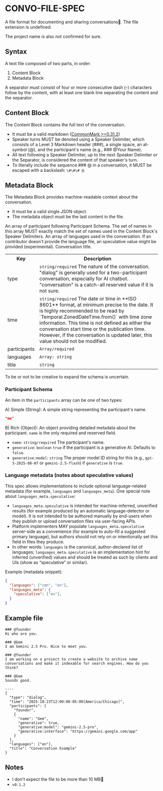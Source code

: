 # CONVO-FILE-SPEC

A file format for documenting and sharing conversations🌟. The file extension is undefined.

The project name is also not confirmed for sure.

## Syntax

A text file composed of two parts, in order:
1. Content Block
2. Metadata Block

A separator must consist of four or more consecutive dash (-) characters follow by the content, with at least one blank line separating the content and the separator.

## Content Block

The Content Block contains the full text of the conversation.

* It must be a valid markdown ([CommonMark >=0.31.2](https://spec.commonmark.org/0.31.2/))
* Speaker turns MUST be denoted using a Speaker Delimiter, which consists of a Level 3 Markdown header (###), a single space, an at-symbol (@), and the participant's name (e.g., ### @Your Name).
* All text following a Speaker Delimiter, up to the next Speaker Delimiter or the Separator, is considered the content of that speaker's turn.
* To literally include the sequence ### @ in a conversation, it MUST be escaped with a backslash: `\#\#\# @`.

## Metadata Block

The Metadata Block provides machine-readable context about the conversation.

* It must be a valid single JSON object.
* The metadata object must be the last content in the file.

<table>
  <tr>
    <th>Key</th>
    <th>Description</th>
  </tr>
  <tr>
    <td>type</td>
    <td><code>string/required</code> The nature of the conversation. "dialog" is generally used for a two-participant conversation, especially for AI chatbot. "conversation" is a catch-all reserved value if it is not sure.</td>
  </tr>
  <tr>
    <td>time</td>
    <td><code>string/required</code> The date or time in **ISO 8601** format, at minimum precise to the date. It is highly recommended to be read by `Temporal.ZonedDateTime.from()` with time zone information. This time is not defined as either the conversation start time or the publication time. However, if the conversation is updated later, this value should not be modified.</td>
  </tr>
  <tr>
    <td>participants</td>
    <td><code>Array/required</code></td> An array of participant following Participant Schema. The set of names in this array MUST exactly match the set of names used in the Content Block's Speaker Delimiters.
  </tr>
  <tr>
    <td>languages</td>
    <td><code>Array: string</code></td> An array of languages used in the conversation. If an contributor doesn't provide the language file, an speculative value might be provided (experimental).
  </tr>
  <tr>
    <td>title</td>
    <td><code>string</code></td> Conversation title.
  </tr>
</table>

To be or not to be creative to expand the schema is uncertain.

### Participant Schema

An item in the `participants` array can be one of two types:

A) Simple (String): A simple string representing the participant's name.

```json
"me"
```

B) Rich (Object): An object providing detailed metadata about the participant. `name` is the only required and reserved field.
* `name`: `string/required` The participant's name.
* `generative`: `boolean` `true` if the participant is a generative AI. Defaults to `false`.
* `generative:model`: `string` The proper model ID string for this (e.g., `gpt-5-2025-08-07` or `gemini-2.5-flash`) if `generative` is `true`.

### Language metadata (notes about speculative values)

This spec allows implementations to include optional language-related metadata (for example, `languages` and `languages_meta`). One special note about `languages_meta.speculative`:

- `languages_meta.speculative` is intended for machine-inferred, unverified results (for example produced by an automatic language-detector or model). It is *not* intended to be authored manually by end-users when they publish or upload conversation files via user-facing APIs.
- Platform implementers MAY populate `languages_meta.speculative` server-side as a convenience (for example to auto-fill a suggested primary language), but authors should not rely on or intentionally set this field in files they produce.
- In other words: `languages` is the canonical, author-declared list of languages; `languages_meta.speculative` is an implementation hint for inferred (unverified) values and should be treated as such by clients and UIs (show as “speculative” or similar).

Example (metadata snippet):

```json
{
  "languages": ["cmn", "en"],
  "languages_meta": {
    "speculative": ["en"],
  }
}
```

## Example file

```text
### @founder
Hi who are you.

### @Gem
I am Gemini 2.5 Pro. Nice to meet you.

### @founder
I am working on a project to create a website to archive some conversations and make it indexable for search engines. How do you think?

### @Gem
Sounds good.

----
{
  "type": "dialog",
  "time": "2025-10-23T12:00:00-05:00[America/Chicago]",
  "participants": [
    "founder",
    {
      "name": "Gem",
      "generative": true,
      "generative:model": "gemini-2.5-pro",
      "generative:interface": "https://gemini.google.com/app"
    }
  ],
  "languages": ["en"],
  "title": "Conversation Example"
}
```

## Notes

* I don't expect the file to be more than 10 MB🫣
* <code>v0.1.2</code>
